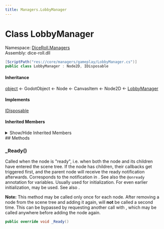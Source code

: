 ```yaml
---
title: Managers.LobbyManager
---
```


# <a id="DiceRoll_Managers_LobbyManager"></a> Class LobbyManager

Namespace: [DiceRoll.Managers](DiceRoll.Managers.md)  
Assembly: dice\-roll.dll  

```csharp
[ScriptPath("res://core/managers/gameplay/LobbyManager.cs")]
public class LobbyManager : Node2D, IDisposable
```

#### Inheritance

[object](https://learn.microsoft.com/dotnet/api/system.object) ← 
GodotObject ← 
Node ← 
CanvasItem ← 
Node2D ← 
[LobbyManager](DiceRoll.Managers.LobbyManager.md)

#### Implements

[IDisposable](https://learn.microsoft.com/dotnet/api/system.idisposable)

#### Inherited Members

<details>
<summary>Show/Hide Inherited Members</summary>

Node2D.Rotate\(float\),   
Node2D.MoveLocalX\(float, bool\),   
Node2D.MoveLocalY\(float, bool\),   
Node2D.Translate\(Vector2\),   
Node2D.GlobalTranslate\(Vector2\),   
Node2D.ApplyScale\(Vector2\),   
Node2D.LookAt\(Vector2\),   
Node2D.GetAngleTo\(Vector2\),   
Node2D.ToLocal\(Vector2\),   
Node2D.ToGlobal\(Vector2\),   
Node2D.GetRelativeTransformToParent\(Node\),   
Node2D.InvokeGodotClassMethod\(in godot\_string\_name, NativeVariantPtrArgs, out godot\_variant\),   
Node2D.HasGodotClassMethod\(in godot\_string\_name\),   
Node2D.HasGodotClassSignal\(in godot\_string\_name\),   
Node2D.Position,   
Node2D.Rotation,   
Node2D.RotationDegrees,   
Node2D.Scale,   
Node2D.Skew,   
Node2D.Transform,   
Node2D.GlobalPosition,   
Node2D.GlobalRotation,   
Node2D.GlobalRotationDegrees,   
Node2D.GlobalScale,   
Node2D.GlobalSkew,   
Node2D.GlobalTransform,   
CanvasItem.NotificationTransformChanged,   
CanvasItem.NotificationLocalTransformChanged,   
CanvasItem.NotificationDraw,   
CanvasItem.NotificationVisibilityChanged,   
CanvasItem.NotificationEnterCanvas,   
CanvasItem.NotificationExitCanvas,   
CanvasItem.NotificationWorld2DChanged,   
CanvasItem.\_Draw\(\),   
CanvasItem.GetCanvasItem\(\),   
CanvasItem.IsVisibleInTree\(\),   
CanvasItem.Show\(\),   
CanvasItem.Hide\(\),   
CanvasItem.QueueRedraw\(\),   
CanvasItem.MoveToFront\(\),   
CanvasItem.DrawLine\(Vector2, Vector2, Color, float, bool\),   
CanvasItem.DrawDashedLine\(Vector2, Vector2, Color, float, float, bool, bool\),   
CanvasItem.DrawPolyline\(Vector2\[\], Color, float, bool\),   
CanvasItem.DrawPolyline\(ReadOnlySpan\<Vector2\>, Color, float, bool\),   
CanvasItem.DrawPolylineColors\(Vector2\[\], Color\[\], float, bool\),   
CanvasItem.DrawPolylineColors\(ReadOnlySpan\<Vector2\>, ReadOnlySpan\<Color\>, float, bool\),   
CanvasItem.DrawArc\(Vector2, float, float, float, int, Color, float, bool\),   
CanvasItem.DrawMultiline\(Vector2\[\], Color, float, bool\),   
CanvasItem.DrawMultiline\(ReadOnlySpan\<Vector2\>, Color, float, bool\),   
CanvasItem.DrawMultilineColors\(Vector2\[\], Color\[\], float, bool\),   
CanvasItem.DrawMultilineColors\(ReadOnlySpan\<Vector2\>, ReadOnlySpan\<Color\>, float, bool\),   
CanvasItem.DrawRect\(Rect2, Color, bool, float, bool\),   
CanvasItem.DrawCircle\(Vector2, float, Color, bool, float, bool\),   
CanvasItem.DrawTexture\(Texture2D, Vector2, Color?\),   
CanvasItem.DrawTextureRect\(Texture2D, Rect2, bool, Color?, bool\),   
CanvasItem.DrawTextureRectRegion\(Texture2D, Rect2, Rect2, Color?, bool, bool\),   
CanvasItem.DrawMsdfTextureRectRegion\(Texture2D, Rect2, Rect2, Color?, double, double, double\),   
CanvasItem.DrawLcdTextureRectRegion\(Texture2D, Rect2, Rect2, Color?\),   
CanvasItem.DrawStyleBox\(StyleBox, Rect2\),   
CanvasItem.DrawPrimitive\(Vector2\[\], Color\[\], Vector2\[\], Texture2D\),   
CanvasItem.DrawPrimitive\(ReadOnlySpan\<Vector2\>, ReadOnlySpan\<Color\>, ReadOnlySpan\<Vector2\>, Texture2D\),   
CanvasItem.DrawPolygon\(Vector2\[\], Color\[\], Vector2\[\], Texture2D\),   
CanvasItem.DrawPolygon\(ReadOnlySpan\<Vector2\>, ReadOnlySpan\<Color\>, ReadOnlySpan\<Vector2\>, Texture2D\),   
CanvasItem.DrawColoredPolygon\(Vector2\[\], Color, Vector2\[\], Texture2D\),   
CanvasItem.DrawColoredPolygon\(ReadOnlySpan\<Vector2\>, Color, ReadOnlySpan\<Vector2\>, Texture2D\),   
CanvasItem.DrawString\(Font, Vector2, string, HorizontalAlignment, float, int, Color?, TextServer.JustificationFlag, TextServer.Direction, TextServer.Orientation\),   
CanvasItem.DrawMultilineString\(Font, Vector2, string, HorizontalAlignment, float, int, int, Color?, TextServer.LineBreakFlag, TextServer.JustificationFlag, TextServer.Direction, TextServer.Orientation\),   
CanvasItem.DrawStringOutline\(Font, Vector2, string, HorizontalAlignment, float, int, int, Color?, TextServer.JustificationFlag, TextServer.Direction, TextServer.Orientation\),   
CanvasItem.DrawMultilineStringOutline\(Font, Vector2, string, HorizontalAlignment, float, int, int, int, Color?, TextServer.LineBreakFlag, TextServer.JustificationFlag, TextServer.Direction, TextServer.Orientation\),   
CanvasItem.DrawChar\(Font, Vector2, string, int, Color?\),   
CanvasItem.DrawCharOutline\(Font, Vector2, string, int, int, Color?\),   
CanvasItem.DrawMesh\(Mesh, Texture2D, Transform2D?, Color?\),   
CanvasItem.DrawMultimesh\(MultiMesh, Texture2D\),   
CanvasItem.DrawSetTransform\(Vector2, float, Vector2?\),   
CanvasItem.DrawSetTransformMatrix\(Transform2D\),   
CanvasItem.DrawAnimationSlice\(double, double, double, double\),   
CanvasItem.DrawEndAnimation\(\),   
CanvasItem.GetTransform\(\),   
CanvasItem.GetGlobalTransform\(\),   
CanvasItem.GetGlobalTransformWithCanvas\(\),   
CanvasItem.GetViewportTransform\(\),   
CanvasItem.GetViewportRect\(\),   
CanvasItem.GetCanvasTransform\(\),   
CanvasItem.GetScreenTransform\(\),   
CanvasItem.GetLocalMousePosition\(\),   
CanvasItem.GetGlobalMousePosition\(\),   
CanvasItem.GetCanvas\(\),   
CanvasItem.GetCanvasLayerNode\(\),   
CanvasItem.GetWorld2D\(\),   
CanvasItem.SetNotifyLocalTransform\(bool\),   
CanvasItem.IsLocalTransformNotificationEnabled\(\),   
CanvasItem.SetNotifyTransform\(bool\),   
CanvasItem.IsTransformNotificationEnabled\(\),   
CanvasItem.ForceUpdateTransform\(\),   
CanvasItem.MakeCanvasPositionLocal\(Vector2\),   
CanvasItem.MakeInputLocal\(InputEvent\),   
CanvasItem.SetVisibilityLayerBit\(uint, bool\),   
CanvasItem.GetVisibilityLayerBit\(uint\),   
CanvasItem.EmitSignalDraw\(\),   
CanvasItem.EmitSignalVisibilityChanged\(\),   
CanvasItem.EmitSignalHidden\(\),   
CanvasItem.EmitSignalItemRectChanged\(\),   
CanvasItem.InvokeGodotClassMethod\(in godot\_string\_name, NativeVariantPtrArgs, out godot\_variant\),   
CanvasItem.HasGodotClassMethod\(in godot\_string\_name\),   
CanvasItem.HasGodotClassSignal\(in godot\_string\_name\),   
CanvasItem.Visible,   
CanvasItem.Modulate,   
CanvasItem.SelfModulate,   
CanvasItem.ShowBehindParent,   
CanvasItem.TopLevel,   
CanvasItem.ClipChildren,   
CanvasItem.LightMask,   
CanvasItem.VisibilityLayer,   
CanvasItem.ZIndex,   
CanvasItem.ZAsRelative,   
CanvasItem.YSortEnabled,   
CanvasItem.TextureFilter,   
CanvasItem.TextureRepeat,   
CanvasItem.Material,   
CanvasItem.UseParentMaterial,   
CanvasItem.Draw,   
CanvasItem.VisibilityChanged,   
CanvasItem.Hidden,   
CanvasItem.ItemRectChanged,   
Node.NotificationEnterTree,   
Node.NotificationExitTree,   
Node.NotificationMovedInParent,   
Node.NotificationReady,   
Node.NotificationPaused,   
Node.NotificationUnpaused,   
Node.NotificationPhysicsProcess,   
Node.NotificationProcess,   
Node.NotificationParented,   
Node.NotificationUnparented,   
Node.NotificationSceneInstantiated,   
Node.NotificationDragBegin,   
Node.NotificationDragEnd,   
Node.NotificationPathRenamed,   
Node.NotificationChildOrderChanged,   
Node.NotificationInternalProcess,   
Node.NotificationInternalPhysicsProcess,   
Node.NotificationPostEnterTree,   
Node.NotificationDisabled,   
Node.NotificationEnabled,   
Node.NotificationResetPhysicsInterpolation,   
Node.NotificationEditorPreSave,   
Node.NotificationEditorPostSave,   
Node.NotificationWMMouseEnter,   
Node.NotificationWMMouseExit,   
Node.NotificationWMWindowFocusIn,   
Node.NotificationWMWindowFocusOut,   
Node.NotificationWMCloseRequest,   
Node.NotificationWMGoBackRequest,   
Node.NotificationWMSizeChanged,   
Node.NotificationWMDpiChange,   
Node.NotificationVpMouseEnter,   
Node.NotificationVpMouseExit,   
Node.NotificationOsMemoryWarning,   
Node.NotificationTranslationChanged,   
Node.NotificationWMAbout,   
Node.NotificationCrash,   
Node.NotificationOsImeUpdate,   
Node.NotificationApplicationResumed,   
Node.NotificationApplicationPaused,   
Node.NotificationApplicationFocusIn,   
Node.NotificationApplicationFocusOut,   
Node.NotificationTextServerChanged,   
Node.GetNode\<T\>\(NodePath\),   
Node.GetNodeOrNull\<T\>\(NodePath\),   
Node.GetChild\<T\>\(int, bool\),   
Node.GetChildOrNull\<T\>\(int, bool\),   
Node.GetOwner\<T\>\(\),   
Node.GetOwnerOrNull\<T\>\(\),   
Node.GetParent\<T\>\(\),   
Node.GetParentOrNull\<T\>\(\),   
Node.\_EnterTree\(\),   
Node.\_ExitTree\(\),   
Node.\_GetConfigurationWarnings\(\),   
Node.\_Input\(InputEvent\),   
Node.\_PhysicsProcess\(double\),   
Node.\_Process\(double\),   
Node.\_Ready\(\),   
Node.\_ShortcutInput\(InputEvent\),   
Node.\_UnhandledInput\(InputEvent\),   
Node.\_UnhandledKeyInput\(InputEvent\),   
Node.PrintOrphanNodes\(\),   
Node.AddSibling\(Node, bool\),   
Node.AddChild\(Node, bool, Node.InternalMode\),   
Node.RemoveChild\(Node\),   
Node.Reparent\(Node, bool\),   
Node.GetChildCount\(bool\),   
Node.GetChildren\(bool\),   
Node.GetChild\(int, bool\),   
Node.HasNode\(NodePath\),   
Node.GetNode\(NodePath\),   
Node.GetNodeOrNull\(NodePath\),   
Node.GetParent\(\),   
Node.FindChild\(string, bool, bool\),   
Node.FindChildren\(string, string, bool, bool\),   
Node.FindParent\(string\),   
Node.HasNodeAndResource\(NodePath\),   
Node.GetNodeAndResource\(NodePath\),   
Node.IsInsideTree\(\),   
Node.IsPartOfEditedScene\(\),   
Node.IsAncestorOf\(Node\),   
Node.IsGreaterThan\(Node\),   
Node.GetPath\(\),   
Node.GetPathTo\(Node, bool\),   
Node.AddToGroup\(StringName, bool\),   
Node.RemoveFromGroup\(StringName\),   
Node.IsInGroup\(StringName\),   
Node.MoveChild\(Node, int\),   
Node.GetGroups\(\),   
Node.GetIndex\(bool\),   
Node.PrintTree\(\),   
Node.PrintTreePretty\(\),   
Node.GetTreeString\(\),   
Node.GetTreeStringPretty\(\),   
Node.PropagateNotification\(int\),   
Node.PropagateCall\(StringName, Array, bool\),   
Node.SetPhysicsProcess\(bool\),   
Node.GetPhysicsProcessDeltaTime\(\),   
Node.IsPhysicsProcessing\(\),   
Node.GetProcessDeltaTime\(\),   
Node.SetProcess\(bool\),   
Node.IsProcessing\(\),   
Node.SetProcessInput\(bool\),   
Node.IsProcessingInput\(\),   
Node.SetProcessShortcutInput\(bool\),   
Node.IsProcessingShortcutInput\(\),   
Node.SetProcessUnhandledInput\(bool\),   
Node.IsProcessingUnhandledInput\(\),   
Node.SetProcessUnhandledKeyInput\(bool\),   
Node.IsProcessingUnhandledKeyInput\(\),   
Node.CanProcess\(\),   
Node.SetDisplayFolded\(bool\),   
Node.IsDisplayedFolded\(\),   
Node.SetProcessInternal\(bool\),   
Node.IsProcessingInternal\(\),   
Node.SetPhysicsProcessInternal\(bool\),   
Node.IsPhysicsProcessingInternal\(\),   
Node.IsPhysicsInterpolated\(\),   
Node.IsPhysicsInterpolatedAndEnabled\(\),   
Node.ResetPhysicsInterpolation\(\),   
Node.SetTranslationDomainInherited\(\),   
Node.GetWindow\(\),   
Node.GetLastExclusiveWindow\(\),   
Node.GetTree\(\),   
Node.CreateTween\(\),   
Node.Duplicate\(int\),   
Node.ReplaceBy\(Node, bool\),   
Node.SetSceneInstanceLoadPlaceholder\(bool\),   
Node.GetSceneInstanceLoadPlaceholder\(\),   
Node.SetEditableInstance\(Node, bool\),   
Node.IsEditableInstance\(Node\),   
Node.GetViewport\(\),   
Node.QueueFree\(\),   
Node.RequestReady\(\),   
Node.IsNodeReady\(\),   
Node.SetMultiplayerAuthority\(int, bool\),   
Node.GetMultiplayerAuthority\(\),   
Node.IsMultiplayerAuthority\(\),   
Node.RpcConfig\(StringName, Variant\),   
Node.GetRpcConfig\(\),   
Node.Atr\(string, StringName\),   
Node.AtrN\(string, StringName, int, StringName\),   
Node.Rpc\(StringName, params Variant\[\]\),   
Node.Rpc\(StringName, ReadOnlySpan\<Variant\>\),   
Node.RpcId\(long, StringName, params Variant\[\]\),   
Node.RpcId\(long, StringName, ReadOnlySpan\<Variant\>\),   
Node.UpdateConfigurationWarnings\(\),   
Node.CallDeferredThreadGroup\(StringName, params Variant\[\]\),   
Node.CallDeferredThreadGroup\(StringName, ReadOnlySpan\<Variant\>\),   
Node.SetDeferredThreadGroup\(StringName, Variant\),   
Node.NotifyDeferredThreadGroup\(int\),   
Node.CallThreadSafe\(StringName, params Variant\[\]\),   
Node.CallThreadSafe\(StringName, ReadOnlySpan\<Variant\>\),   
Node.SetThreadSafe\(StringName, Variant\),   
Node.NotifyThreadSafe\(int\),   
Node.EmitSignalReady\(\),   
Node.EmitSignalRenamed\(\),   
Node.EmitSignalTreeEntered\(\),   
Node.EmitSignalTreeExiting\(\),   
Node.EmitSignalTreeExited\(\),   
Node.EmitSignalChildEnteredTree\(Node\),   
Node.EmitSignalChildExitingTree\(Node\),   
Node.EmitSignalChildOrderChanged\(\),   
Node.EmitSignalReplacingBy\(Node\),   
Node.EmitSignalEditorDescriptionChanged\(Node\),   
Node.EmitSignalEditorStateChanged\(\),   
Node.InvokeGodotClassMethod\(in godot\_string\_name, NativeVariantPtrArgs, out godot\_variant\),   
Node.HasGodotClassMethod\(in godot\_string\_name\),   
Node.HasGodotClassSignal\(in godot\_string\_name\),   
Node.Name,   
Node.UniqueNameInOwner,   
Node.SceneFilePath,   
Node.Owner,   
Node.Multiplayer,   
Node.ProcessMode,   
Node.ProcessPriority,   
Node.ProcessPhysicsPriority,   
Node.ProcessThreadGroup,   
Node.ProcessThreadGroupOrder,   
Node.ProcessThreadMessages,   
Node.PhysicsInterpolationMode,   
Node.AutoTranslateMode,   
Node.EditorDescription,   
Node.Ready,   
Node.Renamed,   
Node.TreeEntered,   
Node.TreeExiting,   
Node.TreeExited,   
Node.ChildEnteredTree,   
Node.ChildExitingTree,   
Node.ChildOrderChanged,   
Node.ReplacingBy,   
Node.EditorDescriptionChanged,   
Node.EditorStateChanged,   
GodotObject.NotificationPostinitialize,   
GodotObject.NotificationPredelete,   
GodotObject.NotificationExtensionReloaded,   
GodotObject.InstanceFromId\(ulong\),   
GodotObject.IsInstanceIdValid\(ulong\),   
GodotObject.IsInstanceValid\(GodotObject?\),   
GodotObject.WeakRef\(GodotObject?\),   
GodotObject.Dispose\(\),   
GodotObject.Dispose\(bool\),   
GodotObject.ToString\(\),   
GodotObject.ToSignal\(GodotObject, StringName\),   
GodotObject.\_Get\(StringName\),   
GodotObject.\_GetPropertyList\(\),   
GodotObject.\_IterGet\(Variant\),   
GodotObject.\_IterInit\(Array\),   
GodotObject.\_IterNext\(Array\),   
GodotObject.\_Notification\(int\),   
GodotObject.\_PropertyCanRevert\(StringName\),   
GodotObject.\_PropertyGetRevert\(StringName\),   
GodotObject.\_Set\(StringName, Variant\),   
GodotObject.\_ValidateProperty\(Dictionary\),   
GodotObject.Free\(\),   
GodotObject.GetClass\(\),   
GodotObject.IsClass\(string\),   
GodotObject.Set\(StringName, Variant\),   
GodotObject.Get\(StringName\),   
GodotObject.SetIndexed\(NodePath, Variant\),   
GodotObject.GetIndexed\(NodePath\),   
GodotObject.GetPropertyList\(\),   
GodotObject.GetMethodList\(\),   
GodotObject.PropertyCanRevert\(StringName\),   
GodotObject.PropertyGetRevert\(StringName\),   
GodotObject.Notification\(int, bool\),   
GodotObject.GetInstanceId\(\),   
GodotObject.SetScript\(Variant\),   
GodotObject.GetScript\(\),   
GodotObject.SetMeta\(StringName, Variant\),   
GodotObject.RemoveMeta\(StringName\),   
GodotObject.GetMeta\(StringName, Variant\),   
GodotObject.HasMeta\(StringName\),   
GodotObject.GetMetaList\(\),   
GodotObject.AddUserSignal\(string, Array\),   
GodotObject.HasUserSignal\(StringName\),   
GodotObject.RemoveUserSignal\(StringName\),   
GodotObject.EmitSignal\(StringName, params Variant\[\]\),   
GodotObject.EmitSignal\(StringName, ReadOnlySpan\<Variant\>\),   
GodotObject.Call\(StringName, params Variant\[\]\),   
GodotObject.Call\(StringName, ReadOnlySpan\<Variant\>\),   
GodotObject.CallDeferred\(StringName, params Variant\[\]\),   
GodotObject.CallDeferred\(StringName, ReadOnlySpan\<Variant\>\),   
GodotObject.SetDeferred\(StringName, Variant\),   
GodotObject.Callv\(StringName, Array\),   
GodotObject.HasMethod\(StringName\),   
GodotObject.GetMethodArgumentCount\(StringName\),   
GodotObject.HasSignal\(StringName\),   
GodotObject.GetSignalList\(\),   
GodotObject.GetSignalConnectionList\(StringName\),   
GodotObject.GetIncomingConnections\(\),   
GodotObject.Connect\(StringName, Callable, uint\),   
GodotObject.Disconnect\(StringName, Callable\),   
GodotObject.IsConnected\(StringName, Callable\),   
GodotObject.HasConnections\(StringName\),   
GodotObject.SetBlockSignals\(bool\),   
GodotObject.IsBlockingSignals\(\),   
GodotObject.NotifyPropertyListChanged\(\),   
GodotObject.SetMessageTranslation\(bool\),   
GodotObject.CanTranslateMessages\(\),   
GodotObject.Tr\(StringName, StringName\),   
GodotObject.TrN\(StringName, StringName, int, StringName\),   
GodotObject.GetTranslationDomain\(\),   
GodotObject.SetTranslationDomain\(StringName\),   
GodotObject.IsQueuedForDeletion\(\),   
GodotObject.CancelFree\(\),   
GodotObject.EmitSignalScriptChanged\(\),   
GodotObject.EmitSignalPropertyListChanged\(\),   
GodotObject.InvokeGodotClassMethod\(in godot\_string\_name, NativeVariantPtrArgs, out godot\_variant\),   
GodotObject.HasGodotClassMethod\(in godot\_string\_name\),   
GodotObject.HasGodotClassSignal\(in godot\_string\_name\),   
GodotObject.NativeInstance,   
GodotObject.ScriptChanged,   
GodotObject.PropertyListChanged,   
[object.Equals\(object?\)](https://learn.microsoft.com/dotnet/api/system.object.equals\#system\-object\-equals\(system\-object\)),   
[object.Equals\(object?, object?\)](https://learn.microsoft.com/dotnet/api/system.object.equals\#system\-object\-equals\(system\-object\-system\-object\)),   
[object.GetHashCode\(\)](https://learn.microsoft.com/dotnet/api/system.object.gethashcode),   
[object.GetType\(\)](https://learn.microsoft.com/dotnet/api/system.object.gettype),   
[object.MemberwiseClone\(\)](https://learn.microsoft.com/dotnet/api/system.object.memberwiseclone),   
[object.ReferenceEquals\(object?, object?\)](https://learn.microsoft.com/dotnet/api/system.object.referenceequals),   
[object.ToString\(\)](https://learn.microsoft.com/dotnet/api/system.object.tostring)

</details>
## Methods

### <a id="DiceRoll_Managers_LobbyManager__Ready"></a> \_Ready\(\)

Called when the node is "ready", i.e. when both the node and its children have entered the scene tree. If the node has children, their <xref href="Godot.Node._Ready" data-throw-if-not-resolved="false"></xref> callbacks get triggered first, and the parent node will receive the ready notification afterwards.
Corresponds to the <xref href="Godot.Node.NotificationReady" data-throw-if-not-resolved="false"></xref> notification in <xref href="Godot.GodotObject._Notification(System.Int32)" data-throw-if-not-resolved="false"></xref>. See also the <code>@onready</code> annotation for variables.
Usually used for initialization. For even earlier initialization, <xref href="Godot.GodotObject.%23ctor" data-throw-if-not-resolved="false"></xref> may be used. See also <xref href="Godot.Node._EnterTree" data-throw-if-not-resolved="false"></xref>.

  <b>Note:</b> This method may be called only once for each node. After removing a node from the scene tree and adding it again, <xref href="Godot.Node._Ready" data-throw-if-not-resolved="false"></xref> will <b>not</b> be called a second time. This can be bypassed by requesting another call with <xref href="Godot.Node.RequestReady" data-throw-if-not-resolved="false"></xref>, which may be called anywhere before adding the node again.

```csharp
public override void _Ready()
```

